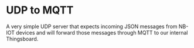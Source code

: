 # UDP to MQTT

A very simple UDP server that expects incoming JSON messages from NB-IOT devices and will
forward those messages through MQTT to our internal Thingsboard.